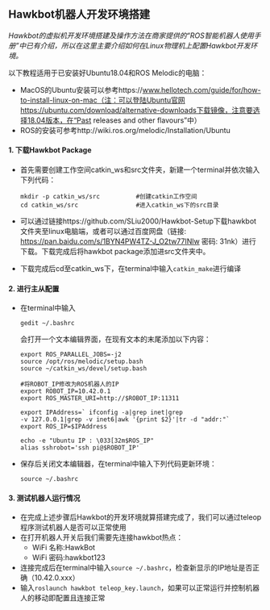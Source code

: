 ## Hawkbot机器人开发环境搭建

*Hawkbot的虚拟机开发环境搭建及操作方法在商家提供的“ROS智能机器人使用手册”中已有介绍，所以在这里主要介绍如何在Linux物理机上配置Hawkbot开发环境。*



以下教程适用于已安装好Ubuntu18.04和ROS Melodic的电脑：

- MacOS的Ubuntu安装可以参考https://www.hellotech.com/guide/for/how-to-install-linux-on-mac（注：可以登陆Ubuntu官网https://ubuntu.com/download/alternative-downloads下载镜像，注意要选择18.04版本，在“Past releases and other flavours”中）
- ROS的安装可参考http://wiki.ros.org/melodic/Installation/Ubuntu



#### 1. 下载Hawkbot Package

- 首先需要创建工作空间catkin_ws和src文件夹，新建一个terminal并依次输入下列代码：

  ```shell
  mkdir -p catkin_ws/src          #创建catkin工作空间
  cd catkin_ws/src                #进入catkin_ws下的src目录
  ```

- 可以通过链接https://github.com/SLiu2000/Hawkbot-Setup下载hawkbot文件夹至linux电脑端，或者可以通过百度网盘（链接: https://pan.baidu.com/s/1BYN4PW4TZ-J_O2tw77INlw  密码: 31nk）进行下载。下载完成后将hawkbot package添加进src文件夹中。

- 下载完成后cd至catkin_ws下，在terminal中输入`catkin_make`进行编译

#### 2. 进行主从配置

- 在terminal中输入

  ```shell
  gedit ~/.bashrc
  ```

  会打开一个文本编辑界面，在现有文本的末尾添加以下内容：

  ```shell
  export ROS_PARALLEL_JOBS=-j2
  source /opt/ros/melodic/setup.bash
  source ~/catkin_ws/devel/setup.bash
  
  #将ROBOT_IP修改为ROS机器人的IP
  export ROBOT_IP=10.42.0.1
  export ROS_MASTER_URI=http://$ROBOT_IP:11311
  
  export IPAddress=` ifconfig -a|grep inet|grep
  -v 127.0.0.1|grep -v inet6|awk '{print $2}'|tr -d "addr:"`
  export ROS_IP=$IPAddress
  
  echo -e "Ubuntu IP : \033[32m$ROS_IP"
  alias sshrobot='ssh pi@$ROBOT_IP'
  ```

- 保存后关闭文本编辑器，在terminal中输入下列代码更新环境：

  ```shell
  source ~/.bashrc
  ```

#### 3. 测试机器人运行情况

- 在完成上述步骤后Hawkbot的开发环境就算搭建完成了，我们可以通过teleop程序测试机器人是否可以正常使用
- 在打开机器人开关后我们需要先连接hawkbot热点：
  - WiFi 名称:HawkBot
  - WiFi 密码:hawkbot123
- 连接完成后在terminal中输入`source ~/.bashrc`，检查新显示的IP地址是否正确（10.42.0.xxx）
- 输入`roslaunch hawkbot teleop_key.launch`，如果可以正常运行并控制机器人的移动即配置且连接正常

